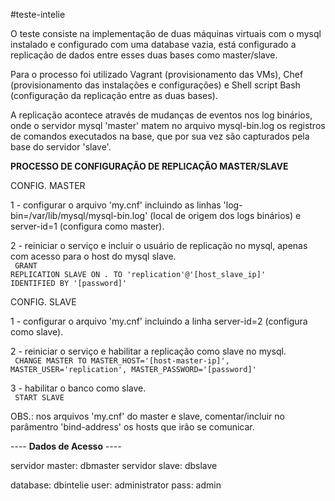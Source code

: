 #teste-intelie

O teste consiste na implementação de duas máquinas virtuais com o mysql instalado e configurado com uma database vazia, está configurado a replicação de dados entre esses duas bases como master/slave.

Para o processo foi utilizado Vagrant (provisionamento das VMs), Chef (provisionamento das instalações e configurações) e Shell script Bash (configuração da replicação entre as duas bases).

A replicação acontece através de mudanças de eventos nos log binários, onde o servidor mysql 'master' matem no arquivo mysql-bin.log os registros de comandos executados na base, que por sua vez são capturados pela base do servidor 'slave'.


<b>PROCESSO DE CONFIGURAÇÃO DE REPLICAÇÃO MASTER/SLAVE</b>

CONFIG. MASTER

1 - configurar o arquivo 'my.cnf' incluindo as linhas 'log-bin=/var/lib/mysql/mysql-bin.log' (local de origem dos logs binários) e server-id=1 (configura como master).

2 - reiniciar o serviço e incluir o usuário de replicação no mysql, apenas com acesso para o host do mysql slave.
<br>
<code> 
	GRANT REPLICATION SLAVE ON *.* TO 'replication'@'[host_slave_ip]' IDENTIFIED BY '[password]'
</code>
<br>

CONFIG. SLAVE

1 - configurar o arquivo 'my.cnf' incluindo a linha server-id=2 (configura como slave).

2 - reiniciar o serviço e habilitar a replicação como slave no mysql.
<br>
<code>
	CHANGE MASTER TO
       	MASTER_HOST='[host-master-ip]',
       	MASTER_USER='replication',
       	MASTER_PASSWORD='[password]'
</code>
<br>

3 - habilitar o banco como slave.
<br>
<code>
	START SLAVE
</code>
<br>

OBS.: nos arquivos 'my.cnf' do master e slave, comentar/incluir no parâmentro 'bind-address' os hosts que irão se comunicar.
  

---- <b>Dados de Acesso</b> ----

servidor master: dbmaster
servidor slave:  dbslave		

database: dbintelie
user: administrator
pass: admin
